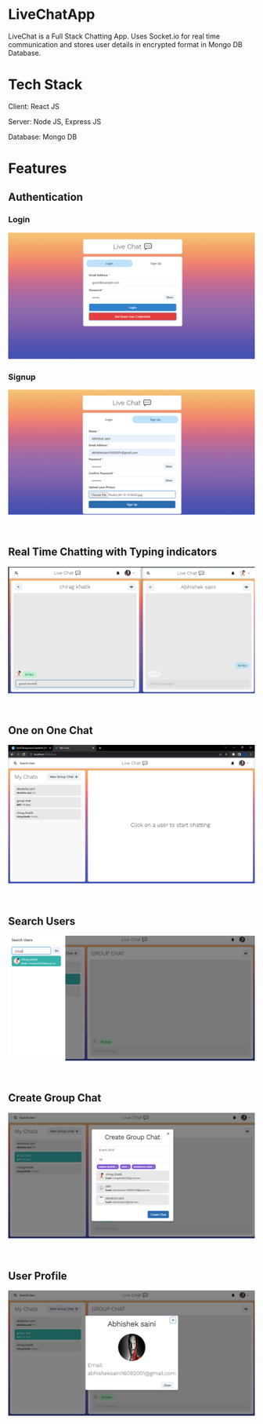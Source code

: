 # LiveChatApp
LiveChat is a Full Stack Chatting App. Uses Socket.io for real time communication and stores user details in encrypted format in Mongo DB Database.

# Tech Stack

Client: React JS

Server: Node JS, Express JS

Database: Mongo DB

# Features

<h2>Authentication</h2>

<h3>Login</h3>

![Login](Screenshots/login.png)

<h3>Signup</h3>

![Signup](Screenshots/Signup.png)

<br />
<h2>Real Time Chatting with Typing indicators</h2>

![Real_Time_Chatting_with_Typing_Indicators](Screenshots/RealTimeChat.png)

<br />
<h2>One on One Chat</h2>

![One on One Chat](Screenshots/OneOnOneChat.png)

<br />
<h2>Search Users</h2>

![Search_Users](Screenshots/SearchUser.png)

<br />
<h2>Create Group Chat</h2>

![Group_Chat](Screenshots/GroupChat.png)

<br />

<h2>User Profile</h2>

![Profile_Modal](Screenshots/UserProfile.png)
